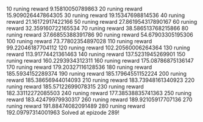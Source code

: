 10 runing reward 9.15810050789863
20 runing reward 15.909026447864305
30 runing reward 19.15347698814536
40 runing reward 21.16172917422166
50 runing reward 27.861954317890167
60 runing reward 32.359160722165534
70 runing reward 38.586513768215866
80 runing reward 37.66855388391786
90 runing reward 54.67903305195306
100 runing reward 73.77802354897028
110 runing reward 99.22046187704112
120 runing reward 102.20560006264364
130 runing reward 113.91774421361463
140 runing reward 137.5231945269901
150 runing reward 160.2293934312311
160 runing reward 175.08786875136147
170 runing reward 179.20327116128536
180 runing reward 185.5934152289374
190 runing reward 185.17964551152224
200 runing reward 185.38656944014093
210 runing reward 183.73948161340923
220 runing reward 185.57122699078315
230 runing reward 182.33112272085503
240 runing reward 177.38538835741363
250 runing reward 183.42479979930317
260 runing reward 189.92105917707136
270 runing reward 191.88474082091489
280 runing reward 192.09797314001963
Solved at epizode 289!
